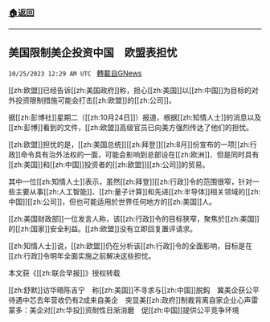 ###  [:house:返回](README.md)
---


## 美国限制美企投资中国　欧盟表担忧
`10/25/2023 12:29 AM UTC ` [轉載自GNews](https://gnews.org/articles/1877076)

[[zh:欧盟]]已经告诉[[zh:美国政府]]称，担心[[zh:美国]]以[[zh:中国]]为目标的对外投资限制措施可能会打击[[zh:欧盟]]的[[zh:公司]]。

据[[zh:彭博社]]星期二（[[zh:10月24日]]）报道，根据[[zh:知情人士]]的消息以及[[zh:彭博]]看到的文件，[[zh:欧盟]]高级官员已向美方强烈传达了他们的担忧。

[[zh:欧盟]]担忧的是，[[zh:美国总统]][[zh:拜登]][[zh:8月]]份宣布的一项[[zh:行政]]命令具有治外法权的一面，可能会影响到总部设在[[zh:欧洲]]、但是同时具有[[zh:美国]]和[[zh:中国]]投资者的[[zh:欧盟]][[zh:公司]]的贸易。

其中一位[[zh:知情人士]]表示，虽然[[zh:拜登]][[zh:行政]]令的范围很窄，针对一些主要从事[[zh:人工智能]]、[[zh:量子计算]]和先进[[zh:半导体]]相关领域的[[zh:中国]][[zh:公司]]，但也可能适用於世界任何地方的[[zh:美国]]人。

[[zh:美国财政部]]一位发言人称，该[[zh:行政]]令的目标狭窄，聚焦於[[zh:美国]]的[[zh:国家]]安全利益。[[zh:欧盟]]没有立即回复置评请求。

[[zh:知情人士]]说，[[zh:欧盟]]仍在分析该[[zh:行政]]令的全面影响，目标是在[[zh:行政]]令明年全面实施之前解决这些担忧。

本文获《[[zh:联合早报]]》授权转载

[[zh:舒默]]访华晤陈吉宁　称[[zh:美国]]不寻求与[[zh:中国]]脱鈎　冀美企获公平待遇中芯去年营收仍有2成来自美企　突显美[[zh:政府]]制裁背离自家企业心声雷蒙多：美企对[[zh:华投]]资耐性日渐消磨　促[[zh:中国]]提供公平竞争环境
